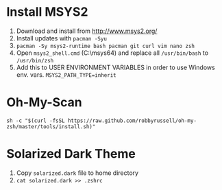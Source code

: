 # Install MSYS2

1. Download and install from http://www.msys2.org/
1. Install updates with `pacman -Syu`
1. `pacman -Sy msys2-runtime bash pacman git curl vim nano zsh`
1. Open `msys2_shell.cmd` (C:\msys64) and replace all `/usr/bin/bash` to `/usr/bin/zsh`
1. Add this to USER ENVIRONMENT VARIABLES in order to use Windows env. vars. `MSYS2_PATH_TYPE=inherit`

# Oh-My-Scan

`sh -c "$(curl -fsSL https://raw.github.com/robbyrussell/oh-my-zsh/master/tools/install.sh)"`

# Solarized Dark Theme

1. Copy `solarized.dark` file to home directory
1. `cat solarized.dark >> .zshrc`
